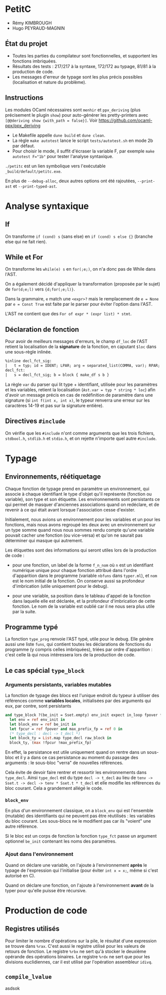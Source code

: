 # PetitC

- Rémy KIMBROUGH
- Hugo PEYRAUD-MAGNIN

## État du projet

- Toutes les parties du compilateur sont fonctionnelles, et supportent les fonctions imbriquées.
- Résultats des tests : 217/217 à la syntaxe, 172/172 au typage, 81/81 à la production de code.
- Les messages d'erreur de typage sont les plus précis possibles (localisation et nature du problème).

## Instructions

Les modules OCaml nécessaires sont `menhir` et `ppx_deriving` (plus précisement le plugin `show`) pour auto-générer les pretty-printers avec `[@@deriving show {with_path = false}]`. Voir https://github.com/ocaml-ppx/ppx_deriving

- Le Makefile appelle `dune build` et `dune clean`.
- La règle `make autotest` lance le script `tests/autotest.sh` en mode 2b par défaut.
- Pour choisir le mode, il suffit d'écraser la variable F, par exemple `make autotest F="1b"` pour tester l'analyse syntaxique.

`./petitc` est un lien symbolique vers l'exécutable `_build/default/petitc.exe`.

En plus de `--debug-alloc`, deux autres options ont été rajoutées, `--print-ast` et `--print-typed-ast`.

# Analyse syntaxique

## If

On transforme `if (cond) s` (sans else) en `if (cond) s else {}` (branche else qui ne fait rien).

## While et For
On transforme les `while(e) s` en `for(;e;)`, on n'a donc pas de While dans l'AST.

On a également décidé d'appliquer la transformation (proposée par le sujet) de `for(d;e;l)` vers `{d;for(;e;l)}`.

Dans la grammaire, `e` match une `<expr>?` mais le remplacement de `e = None` par `e = Const True` est faite par le parser pour éviter l'option dans l'AST.

L'AST ne contient que des `For of expr * (expr list) * stmt`.

## Déclaration de fonction

Pour avoir de meilleurs messages d'erreurs, le champ `df_loc` de l'AST retient la localisation de la **signature** de la fonction, en caputant `$loc` dans une sous-règle inlinée.

```OCaml
%inline decl_fct_sig:
|	t = typ; id = IDENT; LPAR; arg = separated_list(COMMA, var); RPAR; { (t, id, arg, $loc) }
decl_fct:
|	s = decl_fct_sig; b = block { make_df s b }
```

La règle `var` du parser qui lit type + identifiant, utilisée pour les paramètres et les variables, retient la localisation (`Ast.var = typ * string * loc`) afin d'avoir un message précis en cas de redéfinition de paramètre dans une signature (si `int f(int x, int x)`, le typeur renverra une erreur sur les caractères 14-19 et pas sur la signature entière).

## Directives `#include`
On vérifie que les `#include` n'ont comme arguments que les trois fichiers, `stdbool.h`, `stdlib.h` et `stdio.h`, et on
rejette n'importe quel autre `#include`.

# Typage

## Environnements, réétiquetage
Chaque fonction de typage prend en paramètre un environnement, qui associe à chaque identifiant le type d'objet qu'il
représente (fonction ou variable), son type et son étiquette. Les environnements sont persistants ce qui permet de masquer
d'anciennes associations quand on redéclare, et de revenir à ce qui était avant lorsque l'association cesse d'exister.

Initialement, nous avions un environnement pour les variables et un pour les fonctions, mais nous avons regroupé les deux
avec un environnement sur un type somme quand nous nous sommes rendu compte qu'une variable pouvait cacher une fonction
(ou vice-versa) et qu'on ne saurait pas déterminer qui masque qui autrement.

Les étiquettes sont des informations qui seront utiles lors de la production de code :
- pour une fonction, un label de la forme `f_n_nom` où `n` est un identifiant numérique unique pour chaque fonction attribué
dans l'ordre d'apparition dans le programme (variable `nbfuns` dans `typer.ml`), et `nom` est le nom initial de la fonction.
On conserve aussi sa profondeur d'imbrication (utile uniquement pour le debug).

- pour une variable, sa position dans le tableau d'appel de la fonction dans laquelle elle est déclarée, et la profondeur d'imbrication de cette fonction. Le nom de la variable est oublié car il ne nous sera plus utile par la suite.

## Programme typé
La fonction `type_prog` renvoie l'AST typé, utile pour le debug. Elle génère aussi une liste `funs`, qui contient toutes
les déclarations de fonctions du programme (y compris celles imbriquées), triées par ordre d'apparition : c'est celle là
qui nous intéressera lors de la production de code.

## Le cas spécial `type_block`

### Arguments persistants, variables mutables

La fonction de typage des blocs est l'unique endroit du typeur à utiliser des références comme **variables locales**, initialisées par des arguments qui eux, par contre, sont persistants

```OCaml
and type_block ?(be_init = Sset.empty) env_init expect in_loop fpover fun_depth raw_block =
  let env = ref env_init in
  let block_env = ref be_init in
  let fpcur = ref fpover and max_prefix_fp = ref 0 in
  (* type_decl : decl -> t_decl *)
  let block_ty = List.map type_decl raw_block in
  block_ty, (max !fpcur !max_prefix_fp)
```

En effet, la persistance est utile uniquement quand on rentre dans un sous-bloc et il y a dans ce cas persistance au moment du passage des arguments : le sous-bloc "verra" de nouvelles références.

Cela évite de devoir faire rentrer et ressortir les environnements dans `type_decl`. Ainsi `type_decl` est du type `decl -> t_decl` au lieu de `tenv -> Sset.t -> decl -> tenv * Sset.t * t_decl` et elle modifie les références du bloc courant. Cela a grandement allégé le code.

### `block_env`

En plus d'un environnement classique, on a `block_env` qui est l'ensemble (mutable) des identifiants qui ne peuvent pas être réutilisés : les variables du bloc courant. Les sous-blocs ne le modifient pas car ils "voient" une autre référence.

Si le bloc est un corps de fonction la fonction `type_fct` passe un argument optionnel `be_init` contenant les noms des paramètres.

### Ajout dans l'environnement

Quand on déclare une variable, on l'ajoute à l'environnement **après** le typage de l'expression qui l'initialise (pour éviter `int x = x;`, même si c'est autorisé en C).

Quand on déclare une fonction, on l'ajoute à l'environnement **avant** de la typer pour qu'elle puisse être récursive.

# Production de code

## Registres utilisés
Pour limiter le nombre d'opérations sur la pile, le résultat d'une expression se trouve dans `%rax`. C'est aussi le registre
utilisé pour les valeurs de retours de fonction.
Le registre `%rbx` ne sert qu'à stocker le deuxième opérande des opérations binaires.
Le registre `%rdx` ne sert que pour les divisions euclidiennes, car il est utilisé par l'opération assembleur `idivq`.

## `compile_lvalue`

asdsok
